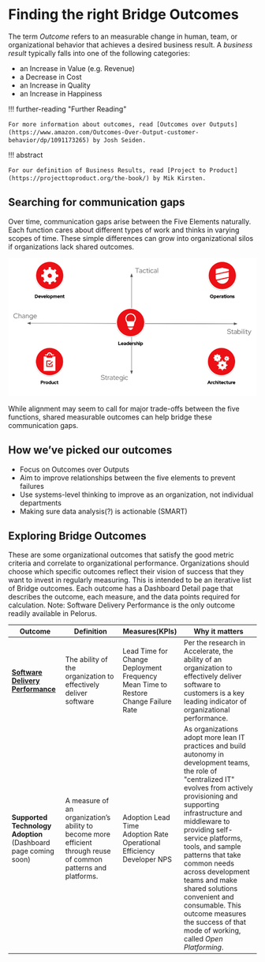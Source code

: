 # Finding the right Bridge Outcomes

The term _Outcome_ refers to an measurable change in human, team, or organizational behavior that achieves a desired business result. A _business result_ typically falls into one of the following categories:

* an Increase in Value (e.g. Revenue)
* a Decrease in Cost
* an Increase in Quality
* an Increase in Happiness

!!! further-reading "Further Reading"

    For more information about outcomes, read [Outcomes over Outputs](https://www.amazon.com/Outcomes-Over-Output-customer-behavior/dp/1091173265) by Josh Seiden.

!!! abstract
    
    For our definition of Business Results, read [Project to Product](https://projecttoproduct.org/the-book/) by Mik Kirsten.

## Searching for communication gaps

Over time, communication gaps arise between the Five Elements naturally. Each function cares about different types of work and thinks in varying scopes of time. These simple differences can grow into organizational silos if organizations lack shared outcomes.

![Elements of IT](../img/MDT-Five-Elements_chart.png)

While alignment may seem to call for major trade-offs between the five functions, shared measurable outcomes can help bridge these communication gaps.

## How we’ve picked our outcomes

* Focus on Outcomes over Outputs
* Aim to improve relationships between the five elements to prevent failures
* Use systems-level thinking to improve as an organization, not individual departments
* Making sure data analysis(?) is actionable (SMART)

## Exploring Bridge Outcomes

These are some organizational outcomes that satisfy the good metric criteria and correlate to organizational performance. Organizations should choose which specific outcomes reflect their vision of success that they want to invest in regularly measuring. This is intended to be an iterative list of Bridge outcomes. Each outcome has a Dashboard Detail page that describes the outcome, each measure, and the data points required for calculation. Note: Software Delivery Performance is the only outcome readily available in Pelorus.

| Outcome 	| Definition 	| Measures(KPIs) 	| Why it matters |
|----------	| -----------	| ---------------	| -------------- |
| [**Software Delivery Performance**](outcomes/SoftwareDeliveryPerformance.md) | The ability of the organization to effectively deliver software | Lead Time for Change <br/>Deployment Frequency <br/> Mean Time to Restore <br/> Change Failure Rate | Per the research in Accelerate, the ability of an organization to effectively deliver software to customers is a key leading indicator of organizational performance. |
| **Supported Technology Adoption** (Dashboard page coming soon) | A measure of an organization’s ability to become more efficient through reuse of common patterns and platforms. | Adoption Lead Time <br/>Adoption Rate <br/>Operational Efficiency <br/>Developer NPS | As organizations adopt more lean IT practices and build autonomy in development teams, the role of "centralized IT" evolves from actively provisioning and supporting infrastructure and middleware to providing self-service platforms, tools, and sample patterns that take common needs across development teams and make shared solutions convenient and consumable. This outcome measures the success of that mode of working, called _Open Platforming_.
